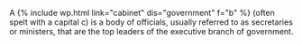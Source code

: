 A {% include wp.html link="cabinet" dis="government" f="b" %} (often spelt with a capital c) is a body of officials, usually referred to as secretaries or ministers, that are the top leaders of the executive branch of government.